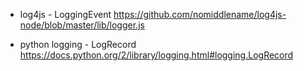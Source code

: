 * log4js - LoggingEvent
  https://github.com/nomiddlename/log4js-node/blob/master/lib/logger.js

* python logging - LogRecord
  https://docs.python.org/2/library/logging.html#logging.LogRecord
